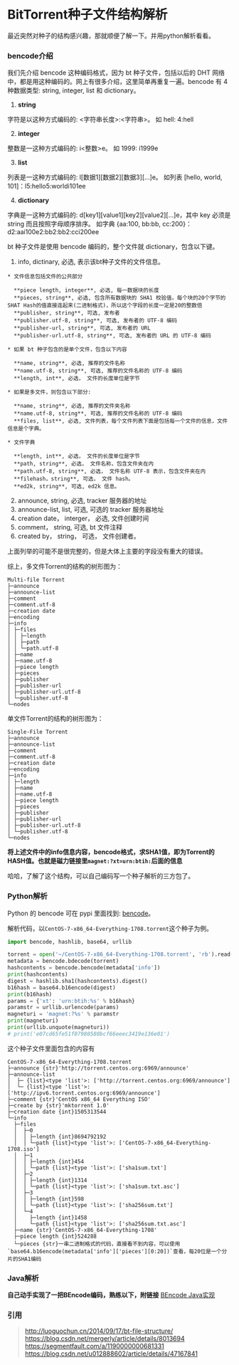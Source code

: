 # BitTorrent种子文件结构解析

最近突然对种子的结构感兴趣，那就顺便了解一下。并用python解析看看。

### bencode介绍
我们先介绍 bencode 这种编码格式，因为 bt 种子文件，包括以后的 DHT 网络中，都是用这种编码的。网上有很多介绍，这里简单再重复一遍。bencode 有 4 种数据类型: string, integer, list 和 dictionary。

  1. **string**
  
  字符是以这种方式编码的: <字符串长度>:<字符串>。
  如 hell: 4:hell
  
  2. **integer**
  
  整数是一这种方式编码的: i<整数>e。
  如 1999: i1999e
  
  3. **list**
  
  列表是一这种方式编码的: l[数据1][数据2][数据3][…]e。
  如列表 [hello, world, 101]：l5:hello5:worldi101ee
  
  4. **dictionary**
  
  字典是一这种方式编码的: d[key1][value1][key2][value2][…]e，其中 key 必须是 string 而且按照字母顺序排序。
  如字典 {aa:100, bb:bb, cc:200}： d2:aai100e2:bb2:bb2:cci200ee

bt 种子文件是使用 bencode 编码的，整个文件就 dictionary，包含以下键。

  1. info, dictinary, 必选, 表示该bt种子文件的文件信息。

    * 文件信息包括文件的公共部分

      **piece length, integer**, 必选, 每一数据块的长度  
      **pieces, string**, 必选, 包含所有数据块的 SHA1 校验值，每个块的20个字节的SHAT Hash的值直接连起来(二进制格式)，所以这个字段的长度一定是20的整数倍  
      **publisher, string**, 可选, 发布者  
      **publisher.utf-8, string**, 可选, 发布者的 UTF-8 编码  
      **publisher-url, string**, 可选, 发布者的 URL  
      **publisher-url.utf-8, string**, 可选, 发布者的 URL 的 UTF-8 编码  
      
    * 如果 bt 种子包含的是单个文件，包含以下内容
      
      **name, string**, 必选, 推荐的文件名称  
      **name.utf-8, string**, 可选, 推荐的文件名称的 UTF-8 编码  
      **length, int**, 必选， 文件的长度单位是字节  
      
    * 如果是多文件，则包含以下部分:
      
      **name, string**, 必选, 推荐的文件夹名称  
      **name.utf-8, string**, 可选, 推荐的文件名称的 UTF-8 编码  
      **files, list**, 必选, 文件列表，每个文件列表下面是包括每一个文件的信息，文件信息是个字典。  

    * 文件字典
      
      **length, int**, 必选， 文件的长度单位是字节  
      **path, string**, 必选， 文件名称，包含文件夹在内  
      **path.utf-8, string**, 必选， 文件名称 UTF-8 表示，包含文件夹在内  
      **filehash，string**, 可选， 文件 hash。  
      **ed2k, string**, 可选, ed2k 信息。  

  2. announce, string, 必选, tracker 服务器的地址
  3. announce-list, list, 可选, 可选的 tracker 服务器地址
  4. creation date， interger， 必选, 文件创建时间
  5. comment， string, 可选, bt 文件注释
  6. created by， string， 可选， 文件创建者。

上面列举的可能不是很完整的，但是大体上主要的字段没有重大的错误。

综上，多文件Torrent的结构的树形图为：

    Multi-file Torrent
    ├─announce
    ├─announce-list
    ├─comment
    ├─comment.utf-8
    ├─creation date
    ├─encoding
    ├─info
    │ ├─files
    │ │ ├─length
    │ │ ├─path
    │ │ └─path.utf-8
    │ ├─name
    │ ├─name.utf-8
    │ ├─piece length
    │ ├─pieces
    │ ├─publisher
    │ ├─publisher-url
    │ ├─publisher-url.utf-8
    │ └─publisher.utf-8
    └─nodes

单文件Torrent的结构的树形图为：

    Single-File Torrent
    ├─announce
    ├─announce-list
    ├─comment
    ├─comment.utf-8
    ├─creation date
    ├─encoding
    ├─info
    │ ├─length
    │ ├─name
    │ ├─name.utf-8
    │ ├─piece length
    │ ├─pieces
    │ ├─publisher
    │ ├─publisher-url
    │ ├─publisher-url.utf-8
    │ └─publisher.utf-8
    └─nodes

**将上述文件中的info信息内容，bencode格式，求SHA1值，即为Torrent的HASH值。也就是磁力链接里`magnet:?xt=urn:btih:`后面的信息**

哈哈，了解了这个结构，可以自己编码写一个种子解析的三方包了。

### Python解析

Python 的 bencode 可在 pypi 里面找到: [bencode](https://pypi.org/project/bencode/1.0/)。

解析代码，以`CentOS-7-x86_64-Everything-1708.torrent`这个种子为例。
```python
import bencode, hashlib, base64, urllib

torrent = open('~/CentOS-7-x86_64-Everything-1708.torrent', 'rb').read()
metadata = bencode.bdecode(torrent)
hashcontents = bencode.bencode(metadata['info'])
print(hashcontents)
digest = hashlib.sha1(hashcontents).digest()
b16hash = base64.b16encode(digest)
print(b16hash)
params = {'xt': 'urn:btih:%s' % b16hash}
paramstr = urllib.urlencode(params)
magneturi = 'magnet:?%s' % paramstr
print(magneturi)
print(urllib.unquote(magneturi))
# print('e07cd65fe51f07980580bcf66eeec3419e136e01')
```
这个种子文件里面包含的内容有

    CentOS-7-x86_64-Everything-1708.torrent
    ├─announce {str}'http://torrent.centos.org:6969/announce'
    ├─announce-list
    │  ├─ {list}<type 'list'>: ['http://torrent.centos.org:6969/announce']
    │  └─ {list}<type 'list'>: ['http://ipv6.torrent.centos.org:6969/announce']
    ├─comment {str}'CentOS x86_64 Everything ISO'
    ├─create by {str}'mktorrent 1.0'
    ├─creation date {int}1505313544
    └─info
      ├─files
      │  ├─0
      │  │ ├─length {int}8694792192
      │  │ └─path {list}<type 'list'>: ['CentOS-7-x86_64-Everything-1708.iso']
      │  ├─1
      │  │ ├─length {int}454
      │  │ └─path {list}<type 'list'>: ['sha1sum.txt']
      │  ├─2
      │  │ ├─length {int}1314
      │  │ └─path {list}<type 'list'>: ['sha1sum.txt.asc']
      │  ├─3
      │  │ ├─length {int}598
      │  │ └─path {list}<type 'list'>: ['sha256sum.txt']
      │  └─4
      │    ├─length {int}1458
      │    └─path {list}<type 'list'>: ['sha256sum.txt.asc']
      ├─name {str}'CentOS-7-x86_64-Everything-1708'
      ├─piece length {int}524288
      └─pieces {str}一串二进制格式的代码，直接看不到内容，可以使用`base64.b16encode(metadata['info']['pieces'][0:20])`查看，每20位是一个分片的SHA1编码

### Java解析

**自己动手实现了一把BEncode编码，熟练以下，附链接** [BEncode Java实现](https://github.com/obiteaaron/obiteaaron/tree/master/bencode)


### 引用
> http://luoguochun.cn/2014/09/17/bt-file-structure/  
> https://blog.csdn.net/mergerly/article/details/8013694  
> https://segmentfault.com/a/1190000000681331  
> https://blog.csdn.net/u012888602/article/details/47167841  

